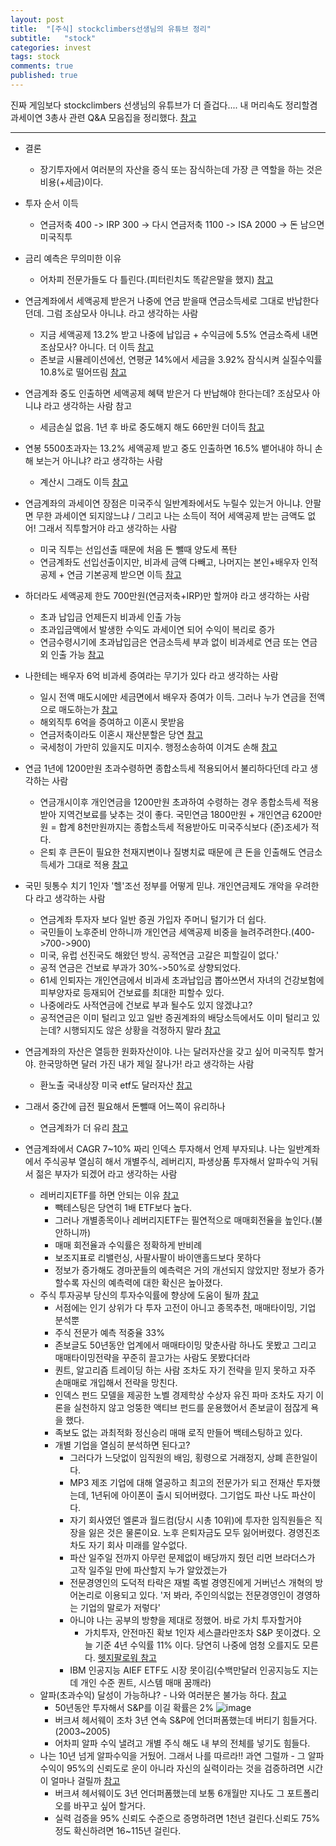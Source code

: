 ```yaml
---
layout: post
title:  "[주식] stockclimbers선생님의 유튜브 정리"
subtitle:   "stock"
categories: invest
tags: stock
comments: true
published: true
---
```


진짜 게임보다 stockclimbers 선생님의 유튜브가 더 즐겁다.... 내 머리속도 정리할겸 과세이연 3총사 관련 Q&A 모음집을 정리했다. [참고](https://www.youtube.com/watch?v=A8nrsavwPws)

---

- 결론
    * 장기투자에서 여러분의 자산을 증식 또는 잠식하는데 가장 큰 역할을 하는 것은 비용(+세금)이다.
  
- 투자 순서 이득
    * 연금저축 400 -> IRP 300 -> 다시 연금저축 1100 -> ISA 2000 -> 돈 남으면 미국직투
  
- 금리 예측은 무의미한 이유
    * 어차피 전문가들도 다 틀린다.(피터린치도 똑같은말을 했지) [참고](https://www.isabelnet.com/u-s-10-year-treasury-rate-and-forecasts-from-the-feds-quarterly-survey-of-professional-forecasters/)
  
- 연금계좌에서 세액공제 받은거 나중에 연금 받을때 연금소득세로 그대로 반납한다던데. 그럼 조삼모사 아니냐. 라고 생각하는 사람
    * 지금 세액공제 13.2% 받고 나중에 납입금 + 수익금에 5.5% 연금소즉세 내면 조삼모사? 아니다. 더 이득 [참고](https://www.youtube.com/watch?v=UcbCXbsDe-8)
    * 존보글 시뮬레이션에선, 연평균 14%에서 세금을 3.92% 잠식시켜 실질수익률 10.8%로 떨어뜨림 [참고](https://www.youtube.com/watch?v=7wTnXLryX0o)
  
- 연금계좌 중도 인출하면 세액공제 혜택 받은거 다 반납해야 한다는데? 조삼모사 아니냐 라고 생각하는 사람 참고
    * 세금손실 없음. 1년 후 바로 중도해지 해도 66만원 더이득 [참고](https://www.youtube.com/watch?v=b0Zsjqz16n8)
  
- 연봉 5500초과자는 13.2% 세액공제 받고 중도 인출하면 16.5% 뱉어내야 하니 손해 보는거 아니냐? 라고 생각하는 사람
    * 계산시 그래도 이득 [참고](https://www.youtube.com/watch?v=ch6Jdk4v7ZI)
  
- 연금계좌의 과세이연 장점은 미국주식 일반계좌에서도 누릴수 있는거 아니냐. 안팔면 무한 과세이연 되지않느냐 / 그리고 나는 소득이 적어 세액공제 받는 금액도 없어! 그래서 직투할거야 라고 생각하는 사람
    * 미국 직투는 선입선출 때문에 처음 돈 뺄때 양도세 폭탄
    * 연금계좌도 선입선출이지만, 비과세 금액 다빼고, 나머지는 본인+배우자 인적공제 + 연금 기본공제 받으면 이득 [참고](https://www.youtube.com/watch?v=U-2bysfWPeg)
  
- 하더라도 세액공제 한도 700만원(연금저축+IRP)만 할꺼야 라고 생각하는 사람
    * 초과 납입금 언제든지 비과세 인출 가능
    * 초과입금액에서 발생한 수익도 과세이연 되어 수익이 복리로 증가 
    * 연금수령시기에 초과납입금은 연금소득세 부과 없이 비과세로 연금 또는 연금외 인출 가능 [참고](https://www.youtube.com/watch?v=dpP9eb95fgc)
  
- 나한테는 배우자 6억 비과세 증여라는 무기가 있다 라고 생각하는 사람
    * 일시 전액 매도시에만 세금면에서 배우자 증여가 이득. 그러나 누가 연금을 전액으로 매도하는가 [참고](https://www.youtube.com/watch?v=qrPZy9KcBnY)
    * 해외직투 6억을 증여하고 이혼시 못받음 
    * 연금저축이라도 이혼시 재산분할은 당연 [참고](https://www.youtube.com/watch?v=FDlNuDgBF_U)
    * 국세청이 가만히 있을지도 미지수. 행정소송하여 이겨도 손해 [참고](https://www.youtube.com/watch?v=cUg8WSI2aVY)
  
- 연금 1년에 1200만원 초과수령하면 종합소득세 적용되어서 불리하다던데 라고 생각하는 사람
    * 연금개시이후 개인연금을 1200만원 초과하여 수령하는 경우 종합소득세 적용받아 지역건보료를 낮추는 것이 좋다. 국민연금 1800만원 + 개인연금 6200만원 = 합계 8천만원까지는 종합소득세 적용받아도 미국주식보다 (준)조세가 적다. 
    * 은퇴 후 큰돈이 필요한 천재지변이나 질병치료 때문에 큰 돈을 인출해도 연금소득세가 그대로 적용 [참고](https://www.youtube.com/watch?v=s8kqkIWLxHQ)
  
- 국민 뒷통수 치기 1인자 '헬'조선 정부를 어떻게 믿냐. 개인연금제도 개악을 우려한다 라고 생각하는 사람
    * 연금계좌 투자자 보다 일반 증권 가입자 주머니 털기가 더 쉽다.
    * 국민들이 노후준비 안하니까 개인연금 세액공제 비중을 늘려주려한다.(400->700->900)
    * 미국, 유럽 선진국도 해왔던 방식. 공적연금 고갈은 피할길이 없다.'
    * 공적 연금은 건보료 부과가 30%->50%로 상향되었다.
    * 61세 인퇴자는 개인연금에서 비과세 초과납입금 뽑아쓰면서 자녀의 건강보험에 피부양자로 등재되어 건보료를 최대한 피할수 있다.
    * 나중에라도 사적연금에 건보료 부과 될수도 있지 않겠냐고?
    * 공적연금은 이미 털리고 있고 일반 증권계좌의 배당소득에서도 이미 털리고 있는데? 시행되지도 않은 상황을 걱정하지 말라 [참고](https://www.youtube.com/watch?v=zTbN_ApWdww)
  
- 연금계좌의 자산은 열등한 원화자산이야. 나는 달러자산을 갖고 싶어 미국직투 할거야. 한국망하면 달러 가진 내가 제일 잘나가! 라고 생각하는 사람
    * 환노출 국내상장 미국 etf도 달러자산 [참고](https://blog.naver.com/stockclimbers/222749366031)
  
- 그래서 중간에 급전 필요해서 돈뺄때 어느쪽이 유리하나
    * 연금계좌가 더 유리 [참고](https://www.youtube.com/watch?v=fSYcdx3qHzE)
  
- 연금계좌에서 CAGR 7~10% 짜리 인덱스 투자해서 언제 부자되냐. 나는 일반계좌에서 주식공부 열심히 해서 개별주식, 레버리지, 파생상품 투자해서 알파수익 거둬서 젊은 부자가 되겠어 라고 생각하는 사람
    * 레버리지ETF를 하면 안되는 이유 [참고](https://www.youtube.com/watch?v=Q55eEtlUiPc)
        * 빽테스팅은 당연히 1배 ETF보다 높다.
        * 그러나 개별종목이나 레버리지ETF는 필연적으로 매매회전율을 높인다.(불안하니까)
        * 매매 회전율과 수익률은 정확하게 반비례
        * 보조지표로 리밸런싱, 사팔사팔이 바이앤홀드보다 못하다
        * 정보가 증가해도 경마꾼들의 예측력은 거의 개선되지 않았지만 정보가 증가할수록 자신의 예측력에 대한 확신은 높아졌다. 
    * 주식 투자공부 당신의 투자수익률에 향상에 도움이 될까 [참고](https://www.youtube.com/watch?v=bemKcA_s3IM) 
        * 서점에는 인기 상위가 다 투자 고전이 아니고 종목추천, 매매타이밍, 기업 분석뿐
        * 주식 전문가 예측 적중율 33%
        * 존보글도 50년동안 업계에서 매매타이밍 맞춘사람 하나도 못봤고 그리고 매매타이밍전략을 꾸준히 끌고가는 사람도 못봤다더라
        * 퀀트, 알고리즘 트레이딩 하는 사람 조차도 자기 전략을 믿지 못하고 자주 손매매로 개입해서 전략을 망친다.
        * 인덱스 펀드 모델을 제공한 노벨 경제학상 수상자 유진 파마 조차도 자기 이론을 실천하지 않고 엉뚱한 액티브 펀드를 운용했어서 존보글이 점잖게 욕을 했다.
        * 족보도 없는 과최적화 정신승리 매매 로직 만들어 백테스팅하고 있다.
        * 개별 기업을 열심히 분석하면 된다고?
            * 그러다가 느닷없이 임직원의 배임, 횡령으로 거래정지, 상폐 흔한일이다.
            * MP3 제조 기업에 대해 열공하고 최고의 전문가가 되고 전재산 투자했는데, 1년뒤에 아이폰이 출시 되어버렸다. 그기업도 파산 나도 파산이다.
            * 자기 회사였던 엘론과 월드컴(당시 시총 10위)에 투자한 임직원들은 직장을 잃은 것은 물론이요. 노후 은퇴자금도 모두 잃어버렸다. 경영진조차도 자기 회사 미래를 알수없다.
            * 파산 일주일 전까지 아무런 문제없이 배당까지 줬던 리먼 브라더스가 고작 일주일 만에 파산할지 누가 알았겠는가
            * 전문경영인의 도덕적 타락은 재벌 족벌 경영진에게 거버넌스 개혁의 방어논리로 이용되고 있다. '저 봐라, 주인의식없는 전문경영인이 경영하는 기업의 말로가 저렇다'
            * 아니야 나는 공부의 방향을 제대로 정했어. 바로 가치 투자할거야
                * 가치투자, 안전마진 확보 1인자 세스클라만조차 S&P 못이겼다. 오늘 기준 4년 수익률 11% 이다. 당연히 나중에 엄청 오를지도 모른다. [헷지팔로워 참고](https://hedgefollow.com/funds/Baupost+Group+Ma)
            * IBM 인공지능 AIEF ETF도 시장 못이김(수백만달러 인공지능도 지는데 개인 수준 퀀트, 시스템 매매 꿈깨라)
    * 알파(초과수익) 달성이 가능하냐? - 나와 여러분은 불가능 하다. [참고](https://www.youtube.com/watch?v=bdnGLnrAh6M)
        * 50년동안 투자해서 S&P를 이길 확률은 2%
        ![image](https://user-images.githubusercontent.com/28734765/178541820-3e61bcef-d821-4c96-a21e-72070cff6752.png)
        * 버크셔 헤서웨이 조차 3년 연속 S&P에 언더퍼폼했는데 버티기 힘들거다.(2003~2005)
        * 어차피 알파 수익 낼려고 개별 주식 해도 내 부의 전체를 넣기도 힘들다.
    * 나는 10년 넘게 알파수익을 거뒀어. 그래서 나를 따르라!! 과연 그럴까 - 그 알파 수익이 95%의 신뢰도로 운이 아니라 자신의 실력이라는 것을 검증하려면 시간이 얼마나 걸릴까 [참고](https://www.youtube.com/watch?v=ehTnBqCGPxY)
        * 버크셔 헤서웨이도 3년 언더퍼폼했는데 보통 6개월만 지나도 그 포트폴리오를 바꾸고 싶어 할거다.
        * 실력 검증을 95% 신뢰도 수준으로 증명하려면 1천년 걸린다.신뢰도 75% 정도 확신하려면 16~115년 걸린다.
